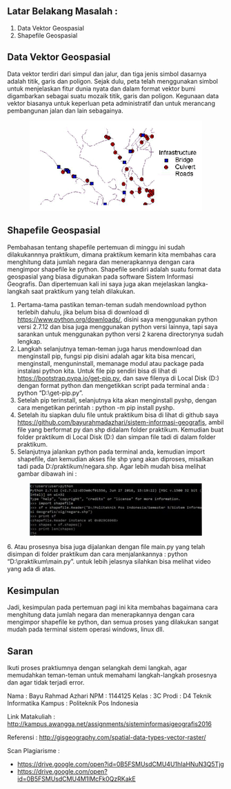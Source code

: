 ## Latar Belakang Masalah :
1. Data Vektor Geospasial
2. Shapefile Geospasial

## Data Vektor Geospasial
Data vektor terdiri dari simpul dan jalur, dan tiga jenis simbol dasarnya adalah titik, garis dan poligon. Sejak dulu, peta telah menggunakan simbol untuk menjelaskan fitur dunia nyata dan dalam format vektor bumi digambarkan sebagai suatu mozaik titik, garis dan poligon. Kegunaan data vektor biasanya untuk keperluan peta administratif dan untuk merancang pembangunan jalan dan lain sebagainya.
<p align ="center">
<img src="../../img/vectordata.png" width="400px">
</p>

## Shapefile Geospasial
Pembahasan tentang shapefile pertemuan di minggu ini sudah dilakukannnya praktikum, dimana praktikum kemarin kita membahas cara menghitung data jumlah negara dan menerapkannya dengan cara mengimpor shapefile ke python. Shapefile sendiri adalah suatu format data geospasial yang biasa digunakan pada software Sistem Informasi Geografis. Dan dipertemuan kali ini saya juga akan mejelaskan langka-langkah saat praktikum yang telah dilakukan. 
1.	Pertama-tama pastikan teman-teman sudah mendownload python terlebih dahulu, jika belum bisa di download di https://www.python.org/downloads/, disini saya menggunakan python versi 2.7.12 dan bisa juga menggunakan python versi lainnya, tapi saya sarankan untuk menggunakan python versi 2 karena directorynya sudah lengkap.
2.	Langkah selanjutnya teman-teman juga harus mendownload dan menginstall pip, fungsi pip disini adalah agar kita bisa mencari, menginstall, menguninstall, memanage modul atau package pada instalasi python kita. Untuk file pip sendiri bisa di lihat di https://bootstrap.pypa.io/get-pip.py, dan save filenya di Local Disk (D:) dengan format python dan mengetikkan script pada terminal anda : python “D:\get-pip.py”.
3.	Setelah pip terinstall, selanjutnya kita akan menginstall pyshp, dengan cara mengetikan perintah : python -m  pip install pyshp.
4.	Setelah itu siapkan dulu file untuk praktikum bisa di lihat di github saya https://github.com/bayurahmadazhari/sistem-informasi-geografis, ambil file yang berformat py dan shp didalam folder praktikum. Kemudian buat folder praktikum di Local Disk (D:) dan simpan file tadi di dalam folder praktikum.
5.	Selanjutnya jalankan python pada terminal anda, kemudian import shapefile, dan kemudian akses file shp yang akan diproses, misalkan tadi pada D:/praktikum/negara.shp. Agar lebih mudah bisa melihat gambar dibawah ini :
<p align ="center">
<img src="../../img/praktikum3.jpg" width="400px">
</p>
6.	Atau prosesnya bisa juga dijalankan dengan file main.py yang telah disimpan di folder praktikum dan cara menjalankannya : python “D:\praktikum\main.py”. untuk lebih jelasnya silahkan bisa melihat video yang ada di atas.

## Kesimpulan
Jadi, kesimpulan pada pertemuan pagi ini kita membahas bagaimana cara menghitung data jumlah negara dan menerapkannya dengan cara mengimpor shapefile ke python, dan semua proses yang dilakukan sangat mudah pada terminal sistem operasi windows, linux dll.

## Saran
Ikuti proses praktiumnya dengan selangkah demi langkah, agar memudahkan teman-teman untuk memahami langkah-langkah prosesnya dan agar tidak terjadi error.

Nama : Bayu Rahmad Azhari
NPM : 1144125
Kelas : 3C
Prodi : D4 Teknik Informatika
Kampus : Politeknik Pos Indonesia

Link Matakuliah : http://kampus.awangga.net/assignments/sisteminformasigeografis2016

Referensi : http://gisgeography.com/spatial-data-types-vector-raster/

Scan Plagiarisme :
* https://drive.google.com/open?id=0B5FSMUsdCMU4U1hIaHNuN3Q5Tjg
* https://drive.google.com/open?id=0B5FSMUsdCMU4M1lMcFk0QzRKakE
